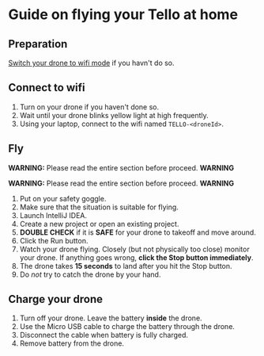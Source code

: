 # Guide on flying your Tello at home

## Preparation

[Switch your drone to wifi mode](https://github.com/ELE115/docs/blob/master/wifi.md)
if you havn't do so.

## Connect to wifi

1. Turn on your drone if you haven't done so.
1. Wait until your drone blinks yellow light at high frequently.
1. Using your laptop, connect to the wifi named `TELLO-<droneId>`.

## Fly

**WARNING:** Please read the entire section before proceed. **WARNING**

**WARNING:** Please read the entire section before proceed. **WARNING**

1. Put on your safety goggle.
1. Make sure that the situation is suitable for flying.
1. Launch IntelliJ IDEA.
1. Create a new project or open an existing project.
1. **DOUBLE CHECK** if it is **SAFE** for your drone to takeoff and move around.
1. Click the Run button.
1. Watch your drone flying. Closely (but not physically too close) monitor your drone.
If anything goes wrong, **click the Stop button immediately**.
1. The drone takes **15 seconds** to land after you hit the Stop button.
1. Do *not* try to catch the drone by your hand.

## Charge your drone

1. Turn off your drone. Leave the battery **inside** the drone.
1. Use the Micro USB cable to charge the battery through the drone.
1. Disconnect the cable when battery is fully charged.
1. Remove battery from the drone.

